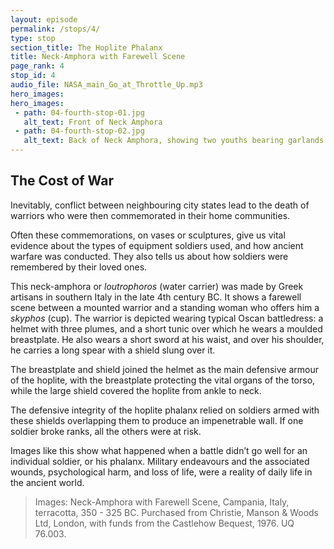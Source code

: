 ```yaml
---
layout: episode
permalink: /stops/4/
type: stop
section_title: The Hoplite Phalanx 
title: Neck-Amphora with Farewell Scene 
page_rank: 4
stop_id: 4
audio_file: NASA_main_Go_at_Throttle_Up.mp3
hero_images:
hero_images:
 - path: 04-fourth-stop-01.jpg
   alt_text: Front of Neck Amphora
 - path: 04-fourth-stop-02.jpg
   alt_text: Back of Neck Amphora, showing two youths bearing garlands. 
---
```


## The Cost of War

Inevitably, conflict between neighbouring city states lead to the death of warriors who were then commemorated in their home communities. 

Often these commemorations, on vases or sculptures, give us vital evidence about the types of equipment soldiers used, and how ancient warfare was conducted. They also tells us about how soldiers were remembered by their loved ones. 

This neck-amphora or <i>loutrophoros</i> (water carrier) was made by Greek artisans in southern Italy in the late 4th century BC. It shows a farewell scene between a mounted warrior and a standing woman who offers him a <i>skyphos</i> (cup). The warrior is depicted wearing typical Oscan battledress: a helmet with three plumes, and a short tunic over which he wears a moulded breastplate. He also wears a short sword at his waist, and over his shoulder, he carries a long spear with a shield slung over it. 

The breastplate and shield joined the helmet as the main defensive armour of the hoplite, with the breastplate protecting the vital organs of the torso, while the large shield covered the hoplite from ankle to neck. 

The defensive integrity of the hoplite phalanx relied on soldiers armed with these shields overlapping them to produce an impenetrable wall. If one soldier broke ranks, all the others were at risk. 

Images like this show what happened when a battle didn’t go well for an individual soldier, or his phalanx. Military endeavours and the associated wounds, psychological harm, and loss of life, were a reality of daily life in the ancient world. 

> Images: Neck-Amphora with Farewell Scene, Campania, Italy, terracotta, 350 - 325 BC. Purchased from Christie, Manson & Woods Ltd, London, with funds from the Castlehow Bequest, 1976. UQ  76.003. 
